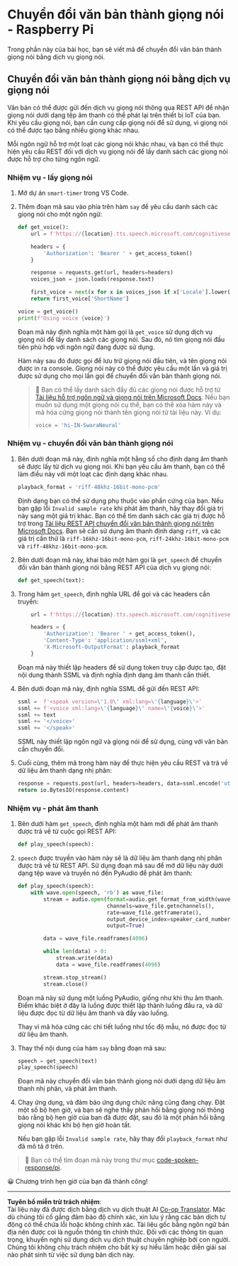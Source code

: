 <!--
CO_OP_TRANSLATOR_METADATA:
{
  "original_hash": "606f3af1c78e3741e48ce77c31cea626",
  "translation_date": "2025-08-27T23:18:57+00:00",
  "source_file": "6-consumer/lessons/3-spoken-feedback/pi-text-to-speech.md",
  "language_code": "vi"
}
-->
# Chuyển đổi văn bản thành giọng nói - Raspberry Pi

Trong phần này của bài học, bạn sẽ viết mã để chuyển đổi văn bản thành giọng nói bằng dịch vụ giọng nói.

## Chuyển đổi văn bản thành giọng nói bằng dịch vụ giọng nói

Văn bản có thể được gửi đến dịch vụ giọng nói thông qua REST API để nhận giọng nói dưới dạng tệp âm thanh có thể phát lại trên thiết bị IoT của bạn. Khi yêu cầu giọng nói, bạn cần cung cấp giọng nói để sử dụng, vì giọng nói có thể được tạo bằng nhiều giọng khác nhau.

Mỗi ngôn ngữ hỗ trợ một loạt các giọng nói khác nhau, và bạn có thể thực hiện yêu cầu REST đối với dịch vụ giọng nói để lấy danh sách các giọng nói được hỗ trợ cho từng ngôn ngữ.

### Nhiệm vụ - lấy giọng nói

1. Mở dự án `smart-timer` trong VS Code.

1. Thêm đoạn mã sau vào phía trên hàm `say` để yêu cầu danh sách các giọng nói cho một ngôn ngữ:

    ```python
    def get_voice():
        url = f'https://{location}.tts.speech.microsoft.com/cognitiveservices/voices/list'
    
        headers = {
            'Authorization': 'Bearer ' + get_access_token()
        }
    
        response = requests.get(url, headers=headers)
        voices_json = json.loads(response.text)
    
        first_voice = next(x for x in voices_json if x['Locale'].lower() == language.lower() and x['VoiceType'] == 'Neural')
        return first_voice['ShortName']
    
    voice = get_voice()
    print(f'Using voice {voice}')
    ```

    Đoạn mã này định nghĩa một hàm gọi là `get_voice` sử dụng dịch vụ giọng nói để lấy danh sách các giọng nói. Sau đó, nó tìm giọng nói đầu tiên phù hợp với ngôn ngữ đang được sử dụng.

    Hàm này sau đó được gọi để lưu trữ giọng nói đầu tiên, và tên giọng nói được in ra console. Giọng nói này có thể được yêu cầu một lần và giá trị được sử dụng cho mọi lần gọi để chuyển đổi văn bản thành giọng nói.

    > 💁 Bạn có thể lấy danh sách đầy đủ các giọng nói được hỗ trợ từ [Tài liệu hỗ trợ ngôn ngữ và giọng nói trên Microsoft Docs](https://docs.microsoft.com/azure/cognitive-services/speech-service/language-support?WT.mc_id=academic-17441-jabenn#text-to-speech). Nếu bạn muốn sử dụng một giọng nói cụ thể, bạn có thể xóa hàm này và mã hóa cứng giọng nói thành tên giọng nói từ tài liệu này. Ví dụ:
    >
    > ```python
    > voice = 'hi-IN-SwaraNeural'
    > ```

### Nhiệm vụ - chuyển đổi văn bản thành giọng nói

1. Bên dưới đoạn mã này, định nghĩa một hằng số cho định dạng âm thanh sẽ được lấy từ dịch vụ giọng nói. Khi bạn yêu cầu âm thanh, bạn có thể làm điều này với một loạt các định dạng khác nhau.

    ```python
    playback_format = 'riff-48khz-16bit-mono-pcm'
    ```

    Định dạng bạn có thể sử dụng phụ thuộc vào phần cứng của bạn. Nếu bạn gặp lỗi `Invalid sample rate` khi phát âm thanh, hãy thay đổi giá trị này sang một giá trị khác. Bạn có thể tìm danh sách các giá trị được hỗ trợ trong [Tài liệu REST API chuyển đổi văn bản thành giọng nói trên Microsoft Docs](https://docs.microsoft.com/azure/cognitive-services/speech-service/rest-text-to-speech?WT.mc_id=academic-17441-jabenn#audio-outputs). Bạn sẽ cần sử dụng âm thanh định dạng `riff`, và các giá trị cần thử là `riff-16khz-16bit-mono-pcm`, `riff-24khz-16bit-mono-pcm` và `riff-48khz-16bit-mono-pcm`.

1. Bên dưới đoạn mã này, khai báo một hàm gọi là `get_speech` để chuyển đổi văn bản thành giọng nói bằng REST API của dịch vụ giọng nói:

    ```python
    def get_speech(text):
    ```

1. Trong hàm `get_speech`, định nghĩa URL để gọi và các headers cần truyền:

    ```python
        url = f'https://{location}.tts.speech.microsoft.com/cognitiveservices/v1'
    
        headers = {
            'Authorization': 'Bearer ' + get_access_token(),
            'Content-Type': 'application/ssml+xml',
            'X-Microsoft-OutputFormat': playback_format
        }
    ```

    Đoạn mã này thiết lập headers để sử dụng token truy cập được tạo, đặt nội dung thành SSML và định nghĩa định dạng âm thanh cần thiết.

1. Bên dưới đoạn mã này, định nghĩa SSML để gửi đến REST API:

    ```python
    ssml =  f'<speak version=\'1.0\' xml:lang=\'{language}\'>'
    ssml += f'<voice xml:lang=\'{language}\' name=\'{voice}\'>'
    ssml += text
    ssml += '</voice>'
    ssml += '</speak>'
    ```

    SSML này thiết lập ngôn ngữ và giọng nói để sử dụng, cùng với văn bản cần chuyển đổi.

1. Cuối cùng, thêm mã trong hàm này để thực hiện yêu cầu REST và trả về dữ liệu âm thanh dạng nhị phân:

    ```python
    response = requests.post(url, headers=headers, data=ssml.encode('utf-8'))
    return io.BytesIO(response.content)
    ```

### Nhiệm vụ - phát âm thanh

1. Bên dưới hàm `get_speech`, định nghĩa một hàm mới để phát âm thanh được trả về từ cuộc gọi REST API:

    ```python
    def play_speech(speech):
    ```

1. `speech` được truyền vào hàm này sẽ là dữ liệu âm thanh dạng nhị phân được trả về từ REST API. Sử dụng đoạn mã sau để mở dữ liệu này dưới dạng tệp wave và truyền nó đến PyAudio để phát âm thanh:

    ```python
    def play_speech(speech):
        with wave.open(speech, 'rb') as wave_file:
            stream = audio.open(format=audio.get_format_from_width(wave_file.getsampwidth()),
                                channels=wave_file.getnchannels(),
                                rate=wave_file.getframerate(),
                                output_device_index=speaker_card_number,
                                output=True)

            data = wave_file.readframes(4096)

            while len(data) > 0:
                stream.write(data)
                data = wave_file.readframes(4096)

            stream.stop_stream()
            stream.close()
    ```

    Đoạn mã này sử dụng một luồng PyAudio, giống như khi thu âm thanh. Điểm khác biệt ở đây là luồng được thiết lập thành luồng đầu ra, và dữ liệu được đọc từ dữ liệu âm thanh và đẩy vào luồng.

    Thay vì mã hóa cứng các chi tiết luồng như tốc độ mẫu, nó được đọc từ dữ liệu âm thanh.

1. Thay thế nội dung của hàm `say` bằng đoạn mã sau:

    ```python
    speech = get_speech(text)
    play_speech(speech)
    ```

    Đoạn mã này chuyển đổi văn bản thành giọng nói dưới dạng dữ liệu âm thanh nhị phân, và phát âm thanh.

1. Chạy ứng dụng, và đảm bảo ứng dụng chức năng cũng đang chạy. Đặt một số bộ hẹn giờ, và bạn sẽ nghe thấy phản hồi bằng giọng nói thông báo rằng bộ hẹn giờ của bạn đã được đặt, sau đó là một phản hồi bằng giọng nói khác khi bộ hẹn giờ hoàn tất.

    Nếu bạn gặp lỗi `Invalid sample rate`, hãy thay đổi `playback_format` như đã mô tả ở trên.

> 💁 Bạn có thể tìm đoạn mã này trong thư mục [code-spoken-response/pi](../../../../../6-consumer/lessons/3-spoken-feedback/code-spoken-response/pi).

😀 Chương trình hẹn giờ của bạn đã thành công!

---

**Tuyên bố miễn trừ trách nhiệm**:  
Tài liệu này đã được dịch bằng dịch vụ dịch thuật AI [Co-op Translator](https://github.com/Azure/co-op-translator). Mặc dù chúng tôi cố gắng đảm bảo độ chính xác, xin lưu ý rằng các bản dịch tự động có thể chứa lỗi hoặc không chính xác. Tài liệu gốc bằng ngôn ngữ bản địa nên được coi là nguồn thông tin chính thức. Đối với các thông tin quan trọng, khuyến nghị sử dụng dịch vụ dịch thuật chuyên nghiệp bởi con người. Chúng tôi không chịu trách nhiệm cho bất kỳ sự hiểu lầm hoặc diễn giải sai nào phát sinh từ việc sử dụng bản dịch này.